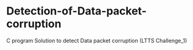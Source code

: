 # Detection-of-Data-packet-corruption
C program Solution to detect Data packet corruption (LTTS Challenge_1)
